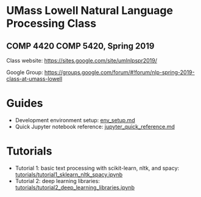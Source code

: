 # UMass Lowell Natural Language Processing Class
## COMP 4420 COMP 5420, Spring 2019
Class website: https://sites.google.com/site/umlnlpspr2019/

Google Group: https://groups.google.com/forum/#!forum/nlp-spring-2019-class-at-umass-lowell 

# Guides
 - Development environment setup: [env_setup.md](env_setup.md)
 - Quick Jupyter notebook reference: [jupyter_quick_reference.md](jupyter_quick_reference.md)
 
# Tutorials
 - Tutorial 1: basic text processing with scikit-learn, nltk, and spacy: [tutorials/tutorial1_sklearn_nltk_spacy.ipynb](tutorials/tutorial1_sklearn_nltk_spacy.ipynb)
 - Tutorial 2: deep learning libraries: [tutorials/tutorial2_deep_learning_libraries.ipynb](tutorials/tutorial2_deep_learning_libraries.ipynb)

  
